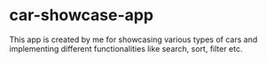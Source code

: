 # car-showcase-app
This app is created by me for showcasing various types of cars and implementing different functionalities like search, sort, filter etc.
